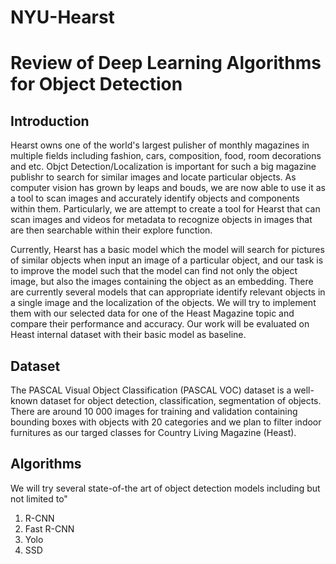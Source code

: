 # NYU-Hearst
# Review of Deep Learning Algorithms for Object Detection
## Introduction
Hearst owns one of the world's largest pulisher of monthly magazines in multiple fields including fashion, cars, composition, food, room decorations and etc. Objct Detection/Localization is important for such a big magazine publishr to search for similar images and locate particular objects. As computer vision has grown by leaps and bouds, we are now able to use it as a tool to scan images and accurately identify objects and components within them. Particularly, we are attempt to create a tool for Hearst that can scan images and videos for metadata to recognize objects in images that are then searchable within their explore function.

Currently, Hearst has a basic model which the model will search for pictures of similar objects when input an image of a particular object, and our task is to improve the model such that the model can find not only the object image, but also the images containing the object as an embedding. There are currently several models that can appropriate identify relevant objects in a single image and the localization of the objects. We will try to implement them with our selected data for one of the Heast Magazine topic and compare their performance and accuracy. Our work will be evaluated on Heast internal dataset with their basic model as baseline. 


## Dataset
The PASCAL Visual Object Classification (PASCAL VOC) dataset is a well-known dataset for object detection, classification, segmentation of objects. There are around 10 000 images for training and validation containing bounding boxes with objects with 20 categories and we plan to filter indoor furnitures as our targed classes for Country Living Magazine (Heast).

## Algorithms
We will try several state-of-the art of object detection models including but not limited to"

1. R-CNN
2. Fast R-CNN
3. Yolo
4. SSD
